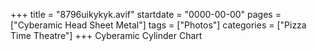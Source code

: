 +++
title = "8796uikykyk.avif"
startdate = "0000-00-00"
pages = ["Cyberamic Head Sheet Metal"]
tags = ["Photos"]
categories = ["Pizza Time Theatre"]
+++
Cyberamic Cylinder Chart
